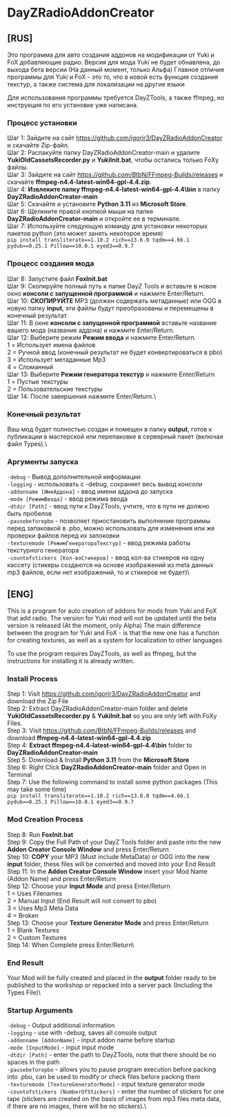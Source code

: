 # DayZRadioAddonCreator

## [RUS]

Это программа для авто создания аддонов на модификации от Yuki и FoX добавляющие радио.
Версия для мода Yuki не будет обнавлена, до выхода бета версии (На данный момент, только Альфа)
Главное отличие программы для Yuki и FoX - это то, что в новой есть функция создания текстур, а также система для локализации на другие языки

Для использования программы требуется DayZTools, а также ffmpeg, но инструкция по его установке уже написана.

### Процесс установки
Шаг 1: Зайдите на сайт https://github.com/igorir3/DayZRadioAddonCreator и скачайте Zip-файл.\
Шаг 2: Распакуйте папку DayZRadioAddonCreator-main и удалите **YukiOldCassetsRecorder.py** и **YukiInit.bat**, чтобы остались только FoXy файлы.\
Шаг 3: Зайдите на сайт https://github.com/BtbN/FFmpeg-Builds/releases и скачайте **ffmpeg-n4.4-latest-win64-gpl-4.4.zip**.\
Шаг 4: **Извлеките папку ffmpeg-n4.4-latest-win64-gpl-4.4\bin** в папку **DayZRadioAddonCreator-main**\
Шаг 5: Скачайте и установите **Python 3.11** из **Microsoft Store**.\
Шаг 6: Щелкните правой кнопкой мыши на папке **DayZRadioAddonCreator-main** и откройте ее в терминале.\
Шаг 7: Используйте следующую команду для установки некоторых пакетов python (это может занять некоторое время)\
```pip install transliterate==1.10.2 rich==13.6.0 tqdm==4.66.1 pydub==0.25.1 Pillow==10.0.1 eyed3==0.9.7```

### Процесс создания мода
Шаг 8: Запустите файл **FoxInit.bat**\
Шаг 9: Скопируйте полный путь к папке DayZ Tools и вставьте в новое окно **консоли с запущенной программой** и нажмите Enter/Return.\
Шаг 10: **СКОПИРУЙТЕ** MP3 (должен содержать метаданные) или OGG в новую папку **input**, эти файлы будут преобразованы и перемещены в конечный результат.\
Шаг 11: В окне **консоли с запущенной программой** вставьте название вашего мода (название аддона) и нажмите Enter/Return.\
Шаг 12: Выберите режим **Режим ввода** и нажмите Enter/Return.\
1 = Использует имена файлов\
2 = Ручной ввод (конечный результат не будет конвертироваться в pbo)\
3 = Использует метаданные Mp3\
4 = Сломанный\
Шаг 13: Выберите **Режим генератора текстур** и нажмите Enter/Return\
1 = Пустые текстуры\
2 = Пользовательские текстуры\
Шаг 14: После завершения нажмите Enter/Return.\

### Конечный результат
Ваш мод будет полностью создан и помещен в папку **output**, готов к публикации в мастерской или перепаковке в серверный пакет (включая файл Types).\

### Аргументы запуска
`-debug` - Вывод дополнительной информации\
`-logging` - использовать с -debug, сохраняет весь вывод консоли\
`-addonname [ИмяАддона]` - ввод имени аддона до запуска\
`-mode [РежимВвода]` - ввод режима ввода\
`-dtdir [Path]` - ввод пути к DayZTools, учтите, что в пути не должно быть пробелов\
`-pausebeforepbo` - позволяет приостановить выполнение программы перед запаковкой в .pbo, можно использовать для изменения или же проверки файлов перед их запоковки\
`-texturemode [РежимГенератораТекстур]` - ввод режима работы текстурного генератора\
`-countofstickers [Кол-воСтикеров]` - ввод кол-ва стикеров на одну кассету (стикеры создаются на основе изображений из meta данных mp3 файлов, если нет изображений, то и стикеров не будет)\


## [ENG]
This is a program for auto creation of addons for mods from Yuki and FoX that add radio.
The version for Yuki mod will not be updated until the beta version is released (At the moment, only Alpha)
The main difference between the program for Yuki and FoX - is that the new one has a function for creating textures, as well as a system for localization to other languages

To use the program requires DayZTools, as well as ffmpeg, but the instructions for installing it is already written.

### Install Process
Step 1: Visit https://github.com/igorir3/DayZRadioAddonCreator and download the Zip File\
Step 2: Extract DayZRadioAddonCreator-main folder and delete **YukiOldCassetsRecorder.py** & **YukiInit.bat** so you are only left with FoXy Files.\
Step 3: Visit https://github.com/BtbN/FFmpeg-Builds/releases and download **ffmpeg-n4.4-latest-win64-gpl-4.4.zip**\
Step 4: **Extract ffmpeg-n4.4-latest-win64-gpl-4.4\bin** folder to **DayZRadioAddonCreator-main**\
Step 5: Download & Install **Python 3.11** from the **Microsoft Store**\
Step 6: Right Click **DayZRadioAddonCreator-main** folder and Open in Terminal\
Step 7: Use the following command to install some python packages (This may take some time)\
```pip install transliterate==1.10.2 rich==13.6.0 tqdm==4.66.1 pydub==0.25.1 Pillow==10.0.1 eyed3==0.9.7```

### Mod Creation Process
Step 8: Run **FoxInit.bat**\
Step 9: Copy the Full Path of your DayZ Tools folder and paste into the new **Addon Creator Console Window** and press Enter/Return\
Step 10: **COPY** your MP3 (Must include MetaData) or OGG into the new **input** folder, these files will be converted and moved into your End Result\
Step 11: In the **Addon Creator Console Window** insert your Mod Name (Addon Name) and press Enter/Return\
Step 12: Choose your **Input Mode** and press Enter/Return\
1 = Uses Filenames\
2 = Manual Input (End Result will not convert to pbo)\
3 = Uses Mp3 Meta Data\
4 = Broken\
Step 13: Choose your **Texture Generator Mode** and press Enter/Return\
1 = Blank Textures\
2 = Custom Textures\
Step 14: When Complete press Enter/Return\


### End Result
Your Mod will be fully created and placed in the **output** folder ready to be published to the workshop or repacked into a server pack (Including the Types File)\

### Startup Arguments
`-debug` - Output additional information\
`-logging` - use with -debug, saves all console output\
`-addonname [AddonName]` - input addon name before startup\
`-mode [InputMode]` - input input mode\
`-dtdir [Path]` - enter the path to DayZTools, note that there should be no spaces in the path\
`-pausebeforepbo` - allows you to pause program execution before packing into .pbo, can be used to modify or check files before packing them\
`-texturemode [TextureGeneratorMode]` - input texture generator mode\
`-countofstickers [NumberOfStickers]` - enter the number of stickers for one tape (stickers are created on the basis of images from mp3 files meta data, if there are no images, there will be no stickers).\
